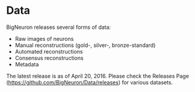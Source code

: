 # Data

BigNeuron releases several forms of data:

* Raw images of neurons
* Manual reconstructions (gold-, silver-, bronze-standard)
* Automated reconstructions
* Consensus reconstructions
* Metadata

The latest release is as of April 20, 2016. Please check the Releases Page (https://github.com/BigNeuron/Data/releases) for various datasets.


